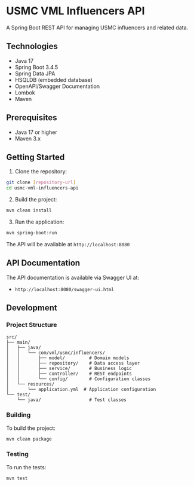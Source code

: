 # USMC VML Influencers API

A Spring Boot REST API for managing USMC influencers and related data.

## Technologies

- Java 17
- Spring Boot 3.4.5
- Spring Data JPA
- HSQLDB (embedded database)
- OpenAPI/Swagger Documentation
- Lombok
- Maven

## Prerequisites

- Java 17 or higher
- Maven 3.x

## Getting Started

1. Clone the repository:
```bash
git clone [repository-url]
cd usmc-vml-influencers-api
```

2. Build the project:
```bash
mvn clean install
```

3. Run the application:
```bash
mvn spring-boot:run
```

The API will be available at `http://localhost:8080`

## API Documentation

The API documentation is available via Swagger UI at:
- `http://localhost:8080/swagger-ui.html`

## Development

### Project Structure

```
src/
├── main/
│   ├── java/
│   │   └── com/vml/usmc/influencers/
│   │       ├── model/         # Domain models
│   │       ├── repository/    # Data access layer
│   │       ├── service/       # Business logic
│   │       ├── controller/    # REST endpoints
│   │       └── config/        # Configuration classes
│   └── resources/
│       └── application.yml  # Application configuration
└── test/
    └── java/                  # Test classes
```

### Building

To build the project:
```bash
mvn clean package
```

### Testing

To run the tests:
```bash
mvn test
```